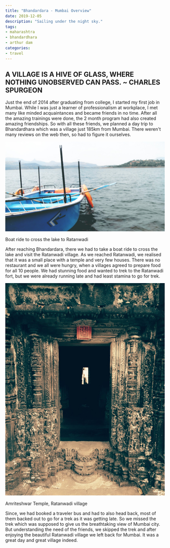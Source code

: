 ```yaml
---
title: "Bhandardara - Mumbai Overview"
date: 2019-12-05
description: "Sailing under the night sky."
tags: 
- maharashtra
- bhandardhara
- arthur dam
categories:
- travel
---
```


A VILLAGE IS A HIVE OF GLASS, WHERE NOTHING UNOBSERVED CAN PASS. ~ CHARLES SPURGEON
-----------------------------------------------------------------------------------

Just the end of 2014 after graduating from college, I started my first job in Mumbai. While I was just a learner of professionalism at workplace, I met many like minded acquaintances and became friends in no time. After all the amazing trainings were done, the 2 month program had also created amazing friendships. So with all these friends, we planned a day trip to Bhandardhara which was a village just 185km from Mumbai. There weren't many reviews on the web then, so had to figure it ourselves.

![bhandardara](assets/images/travel/bhandardara-boat.jpeg)

Boat ride to cross the lake to Ratanwadi
  
After reaching Bhandardara, there we had to take a boat ride to cross the lake and visit the Ratanwadi village. As we reached Ratanwadi, we realised that it was a small place with a temple and very few houses. There was no restaurant and we all were hungry, when a villages agreed to prepare food for all 10 people. We had stunning food and wanted to trek to the Ratanwadi fort, but we were already running late and had least stamina to go for trek.  
  

![ratanwadi](assets/images/travel/ratanwadi.jpeg)

Amriteshwar Temple, Ratanwadi village
  
Since, we had booked a traveler bus and had to also head back, most of them backed out to go for a trek as it was getting late. So we missed the trek which was supposed to give us the breathtaking view of Mumbai city. But understanding the need of the friends, we skipped the trek and after enjoying the beautiful Ratanwadi village we left back for Mumbai. It was a great day and great village indeed.